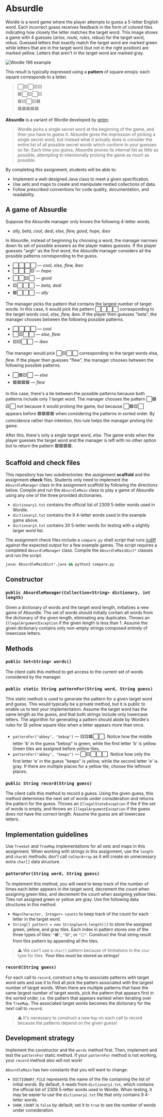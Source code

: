 # Absurdle

Wordle is a word game where the player attempts to guess a 5-letter English word. Each incorrect guess receives feedback in the form of colored tiles indicating how closely the letter matches the target word. This image shows a game with 4 guesses (*arise, route, rules, rebus*) for the target word, *rebus*. Guessed letters that exactly match the target word are marked green while letters that are in the target word (but not in the right position) are marked yellow. Letters that aren't in the target word are marked gray.

![Wordle 196 example](https://upload.wikimedia.org/wikipedia/commons/e/ec/Wordle_196_example.svg)

This result is typically expressed using a **pattern** of square emojis: each square corresponds to a letter.

> ⬜🟨⬜🟨🟨<br>
> 🟩⬜🟨⬜🟨<br>
> 🟩🟨⬜🟨🟩<br>
> 🟩🟩🟩🟩🟩

**Absurdle** is a variant of Wordle developed by [qntm](https://qntm.org/absurdle):

> Wordle picks a single secret word at the beginning of the game, and then you have to guess it. Absurdle gives the impression of picking a single secret word, but instead what it actually does is consider the entire list of all possible secret words which conform to your guesses so far. Each time you guess, Absurdle prunes its internal list as little as possible, attempting to intentionally prolong the game as much as possible.

By completing this assignment, students will be able to:

- Implement a well-designed Java class to meet a given specification.
- Use sets and maps to create and manipulate nested collections of data.
- Follow prescribed conventions for code quality, documentation, and readability.

## A game of Absurdle

Suppose the Absurdle manager only knows the following 4-letter words.

- *ally, beta, cool, deal, else, flew, good, hope, ibex*

In Absurdle, instead of beginning by choosing a word, the manager narrows down its set of possible answers as the player makes guesses. If the player guesses "argh" as the first word, the Absurdle manager considers all the possible patterns corresponding to the guess.

- ⬜⬜⬜⬜ — *cool, else, flew, ibex*
- ⬜⬜⬜🟨 — *hope*
- ⬜⬜🟨⬜ — *good*
- 🟨⬜⬜⬜ — *beta, deal*
- 🟩⬜⬜⬜ — *ally*

The manager picks the pattern that contains the largest number of target words. In this case, it would pick the pattern ⬜⬜⬜⬜ corresponding to the target words *cool, else, flew, ibex*. If the player then guesses "beta", the manager chooses between the following possible patterns.

- ⬜⬜⬜⬜ — *cool*
- ⬜🟨⬜⬜ — *else, flew*
- 🟨🟨⬜⬜ — *ibex*

The manager would pick ⬜🟨⬜⬜ corresponding to the target words else, *flew*. If the player then guesses "flew", the manager chooses between the following possible patterns.

- ⬜🟩🟨⬜ — *else*
- 🟩🟩🟩🟩 — *flew*

In this case, there's a tie between the possible patterns because both patterns include only 1 target word. The manager chooses the pattern ⬜🟩🟨⬜ not because it would prolong the game, but because ⬜🟩🟨⬜ appears before 🟩🟩🟩🟩 when considering the patterns in sorted order. By coincidence rather than intention, this rule helps the manager prolong the game.

After this, there's only a single target word, *else*. The game ends when the player guesses the target word and the manager is left with no other option but to return the pattern 🟩🟩🟩🟩.

## Scaffold and check files

This repository has two subdirectories: the assignment **scaffold** and the assignment **check** files. Students only need to implement the `AbsurdleManager` class in the assignment scaffold by following the directions below. Compile and run the `AbsurdleMain` class to play a game of Absurdle using any one of the three provided dictionaries.

- `dictionary1.txt` contains the official list of 2309 5-letter words used in Wordle.
- `dictionary2.txt` contains the 9 4-letter words used in the example game above.
- `dictionary3.txt` contains 30 5-letter words for testing with a slightly larger word list.

The assignment check files include a `compare.py` shell script that runs [icdiff](https://github.com/jeffkaufman/icdiff) against the expected output for a few example games. The script requires a completed `AbsurdleManager` class. Compile the `AbsurdleMainDict*` classes and run the script.

```sh
javac AbsurdleMainDict*.java && python3 compare.py
```

## Constructor

### `public AbsurdleManager(Collection<String> dictionary, int length)`

Given a dictionary of words and the target word length, initializes a new game of Absurdle. The set of words should initially contain all words from the dictionary of the given length, eliminating any duplicates. Throws an `IllegalArgumentException` if the given length is less than 1. Assume the given dictionary contains only non-empty strings composed entirely of lowercase letters.

## Methods

### `public Set<String> words()`

The client calls this method to get access to the current set of words considered by the manager.

### `public static String patternFor(String word, String guess)`

This static method is used to generate the pattern for a given target word and guess. This would typically be a private method, but it is public to enable us to test your implementation. Assume the target word has the same length as the guess, and that both strings include only lowercase letters. The algorithm for generating a pattern should abide by Wordle's rules for 🟨 yellow square tiles when a letter appears more than once.

- `patternFor("abbey", "bebop")` — 🟨🟨🟩⬜⬜. Notice how the middle letter 'b' in the guess "bebop" is green, while the first letter 'b' is yellow. Green tiles are assigned before yellow tiles.
- `patternFor("abbey", "keeps")` — ⬜🟨⬜⬜⬜. Notice how only the first letter 'e' in the guess "keeps" is yellow, while the second letter 'e' is gray. If there are multiple places for a yellow tile, choose the leftmost places.

### `public String record(String guess)`

The client calls this method to record a guess. Using the given guess, this method determines the next set of words under consideration and returns the pattern for the guess. Throws an `IllegalStateException` if the if the set of words is empty, and throws an `IllegalArgumentException` if the guess does not have the correct length. Assume the guess are all lowercase letters.

## Implementation guidelines

Use `TreeSet` and `TreeMap` implementations for all sets and maps in this assignment. When working with strings in this assignment, use the `length` and `charAt` methods; don't call `toCharArray` as it will create an unnecessary extra `char[]` data structure.

### `patternFor(String word, String guess)`

To implement this method, you will need to keep track of the number of times each letter appears in the target word, decrement the count when assigning green tiles, and decrement the count when assigning yellow tiles. Tiles not assigned green or yellow are gray. Use the following data structures in this method.

- `Map<Character, Integer> counts` to keep track of the count for each letter in the target word.
- `String[] pattern = new String[word.length()]` to store the assigned green, yellow, and gray tiles. Each index in pattern stores one of the three types of tiles: `"🟩"`, `"🟨"`, or `"⬜"`. Construct the final string result from this pattern by appending all the tiles.

> ⚠️ We can't use a `char[]` pattern because of limitations in the `char` type for tiles. **Your tiles must be stored as strings!**

### `record(String guess)`

For each call to `record`, construct a `Map` to associate patterns with target word sets and use it to find all pick the pattern associated with the largest number of target words. When there are multiple patterns that have the same largest number of target words, pick the pattern that appears first in the sorted order, i.e. the pattern that appears earliest when iterating over the `TreeMap`. The associated target words becomes the dictionary for the next call to `record`.

> ⚠️ It's necessary to construct a new `Map` on each call to record because the patterns depend on the given guess!

## Development strategy

Implement the constructor and the `words` method first. Then, implement and test the `patternFor` static method. If your `patternFor` method is not working, your `record` method also will not work!

`AbsurdleMain` has two constants that you will want to change:

- `DICTIONARY_FILE` represents the name of the file containing the list of initial words. By default, it reads from `dictionary1.txt`, which contains the official list of 2309 5-letter words used in Wordle. When testing, it may be easier to use the `dictionary2.txt` file that only contains 9 4-letter words.
- `SHOW_COUNT` is `false` by default; set it to `true` to see the number of words under consideration.
